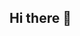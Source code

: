 ## Hi there 👋

<!--
**DefiCryptoWarrior/DefiCryptoWarrior** is a ✨ _special_ ✨ repository because its `README.md` (this file) appears on your GitHub profile.

Here are some ideas to get you started:

- 🔭 I’m currently working on:
  - Obtaining useful coding skills
  - Learning to self-host
  - Getting Started in GitHub
- 🌱 I’m currently learning:
  - The Basics
- 📫 How to reach me:
  - Email: DefiCryptoWarrior@proton.me
-->
